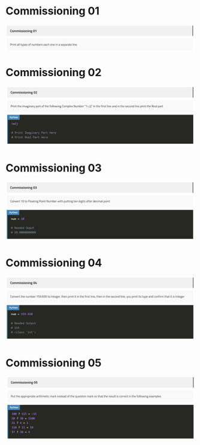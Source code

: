 # Commissioning 01
![Commissioning 01](https://github.com/GeorgeHanyMilad/ElZero-Tasks-With-Python/blob/master/03.%20Numbers%20And%20Arithmetic%20Operators/Images/Commissioning%2001.png?raw=true)
<br>

# Commissioning 02
![Commissioning 02](https://github.com/GeorgeHanyMilad/ElZero-Tasks-With-Python/blob/master/03.%20Numbers%20And%20Arithmetic%20Operators/Images/Commissioning%2002.png?raw=true)
<br>

# Commissioning 03
![Commissioning 03](https://github.com/GeorgeHanyMilad/ElZero-Tasks-With-Python/blob/master/03.%20Numbers%20And%20Arithmetic%20Operators/Images/Commissioning%2003.png?raw=true)
<br>

# Commissioning 04
![Commissioning 04](https://github.com/GeorgeHanyMilad/ElZero-Tasks-With-Python/blob/master/03.%20Numbers%20And%20Arithmetic%20Operators/Images/Commissioning%2004.png?raw=true)
<br>

# Commissioning 05
![Commissioning 05](https://github.com/GeorgeHanyMilad/ElZero-Tasks-With-Python/blob/master/03.%20Numbers%20And%20Arithmetic%20Operators/Images/Commissioning%2005.png?raw=true)